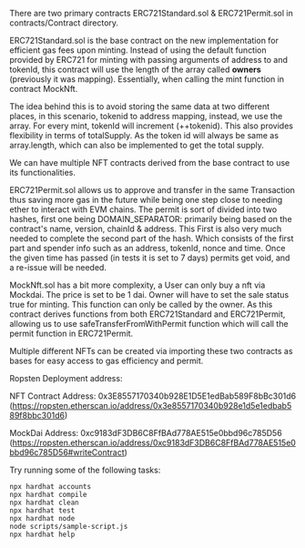 There are two primary contracts ERC721Standard.sol & ERC721Permit.sol in contracts/Contract directory.

ERC721Standard.sol is the base contract on the new implementation for efficient gas fees upon minting. Instead of using the default function provided by ERC721 for minting with passing arguments of address to and tokenId, this contract will use the length of the array called __owners__ (previously it was mapping). Essentially, when calling the mint function in contract MockNft. 

The idea behind this is to avoid storing the same data at two different places, in this scenario, tokenid to address mapping, instead, we use the array. For every mint, tokenId will increment (++tokenid). This also provides flexibility in terms of totalSupply. As the token id will always be same as array.length, which can also be implemented to get the total supply.   

We can have multiple NFT contracts derived from the base contract to use its functionalities.

ERC721Permit.sol allows us to approve and transfer in the same Transaction thus saving more gas in the future while being one step close to needing ether to interact with EVM chains. The permit is sort of divided into two hashes, first one being DOMAIN_SEPARATOR: primarily being based on the contract's name, version, chainId & address. This First is also very much needed to complete the second part of the hash. Which consists of the first part and spender info such as an address, tokenId, nonce and time. Once the given time has passed (in tests it is set to 7 days) permits get void, and a re-issue will be needed. 

MockNft.sol has a bit more complexity, a User can only buy a nft via Mockdai. The price is set to be 1 dai. Owner will have to set the sale status true for minting. This function can only be called by the owner. As this contract derives functions from both ERC721Standard and ERC721Permit, allowing us to use safeTransferFromWithPermit function which will call the permit function in ERC721Permit. 


Multiple different NFTs can be created via importing these two contracts as bases for easy access to gas efficiency and permit. 

Ropsten Deployment address:

NFT Contract Address: 0x3E8557170340b928E1D5E1edBab589F8bBc301d6 (https://ropsten.etherscan.io/address/0x3e8557170340b928e1d5e1edbab589f8bbc301d6)

MockDai Address: 0xc9183dF3DB6C8FfBAd778AE515e0bbd96c785D56 (https://ropsten.etherscan.io/address/0xc9183dF3DB6C8FfBAd778AE515e0bbd96c785D56#writeContract)

Try running some of the following tasks:

```shell
npx hardhat accounts
npx hardhat compile
npx hardhat clean
npx hardhat test
npx hardhat node
node scripts/sample-script.js
npx hardhat help
```

